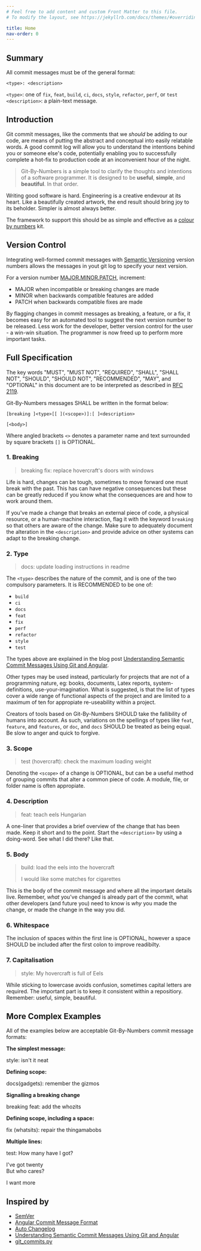 ```yaml
---
# Feel free to add content and custom Front Matter to this file.
# To modify the layout, see https://jekyllrb.com/docs/themes/#overriding-theme-defaults

title: Home
nav-order: 0
---
```


## Summary

All commit messages must be of the general format:
    
    <type>: <description>

`<type>`: one of `fix`, `feat`, `build`, `ci`, `docs`, `style`, `refactor`, `perf`, or `test`  
`<description>`: a plain-text message.

## Introduction

Git commit messages, like the comments that we _should_ be adding to our code, are means of putting the abstract and conceptual into easily relatable words. A good commit log will allow you to understand the intentions behind you or someone else's code, potentially enabling you to successfully complete a hot-fix to production code at an inconvenient hour of the night.

> Git-By-Numbers is a simple tool to clarify the thoughts and intentions of a software programmer. It is designed to be **useful**, **simple**, and **beautiful**. In that order.

Writing good software is hard. Engineering is a creative endevour at its heart. Like a beautifully created artwork, the end result should bring joy to its beholder. Simpler is almost always better.

The framework to support this should be as simple and effective as a [colour by numbers](https://en.wikipedia.org/wiki/Paint_by_number) kit.

## Version Control

Integrating well-formed commit messages with [Semantic Versioning](https://semver.org/) version numbers allows the messages in yout git log to specify your next version.

For a version number [MAJOR.MINOR.PATCH](https://semver.org/#summary), increment:
- MAJOR when incompatible or breaking changes are made
- MINOR when backwards compatible features are added
- PATCH when backwards compatible fixes are made

By flagging changes in commit messages as breaking, a feature, or a fix, it becomes easy for an automated tool to suggest the next version number to be released. Less work for the developer, better version control for the user - a win-win situation. The programmer is now freed up to perform more important tasks.

## Full Specification

The key words "MUST", "MUST NOT", "REQUIRED", "SHALL", "SHALL NOT", "SHOULD", "SHOULD NOT", "RECOMMENDED",  "MAY", and "OPTIONAL" in this document are to be interpreted as described in [RFC 2119](https://tools.ietf.org/html/rfc2119).

Git-By-Numbers messages SHALL be written in the format below:

    [breaking ]<type>[[ ](<scope>)]:[ ]<description>

    [<body>]

Where angled brackets `<>` denotes a parameter name and text surrounded by square brackets `[]` is OPTIONAL.

### 1. Breaking

> breaking fix: replace hovercraft's doors with windows

Life is hard, changes can be tough, sometimes to move forward one must break with the past. This has can have negative consequences but these can be greatly reduced if you know what the consequences are and how to work around them.

If you've made a change that breaks an external piece of code, a physical resource, or a human-machine interaction, flag it with the keyword `breaking` so that others are aware of the change. Make sure to adequately document the alteration in the `<description>` and provide advice on other systems can adapt to the breaking change.

### 2. Type

> docs: update loading instructions in readme

The `<type>` describes the nature of the commit, and is one of the two compulsory parameters.
It is RECOMMENDED to be one of:

* `build`
* `ci`
* `docs`
* `feat`
* `fix`
* `perf`
* `refactor`
* `style`
* `test`

The types above are explained in the blog post [Understanding Semantic Commit Messages Using Git and Angular](https://nitayneeman.com/posts/understanding-semantic-commit-messages-using-git-and-angular/#common-types).

Other types may be used instead, particularly for projects that are not of a programming nature, eg: books, documents, Latex reports, system-definitions, use-your-imagination. What is suggested, is that the list of types cover a wide range of functional aspects of the project and are limited to a maximum of ten for appropiate re-useability within a project.

Creators of tools based on Git-By-Numbers SHOULD take the fallibility of humans into account. As such, variations on the spellings of types like `feat`, `feature`, and `features`, or `doc`, and `docs` SHOULD be treated as being equal. Be slow to anger and quick to forgive.

### 3. Scope

> test (hovercraft): check the maximum loading weight

Denoting the `<scope>` of a change is OPTIONAL, but can be a useful method of grouping commits that alter a common piece of code. A module, file, or folder name is often appropiate.

### 4. Description

> feat: teach eels Hungarian

A one-liner that provides a brief overview of the change that has been made. Keep it short and to the point. Start the `<description>` by using a doing-word. See what I did there? Like that.

### 5. Body

> build: load the eels into the hovercraft
>
> I would like some matches for cigarettes

This is the body of the commit message and where all the important details live. Remember, _what_ you've changed is already part of the commit, what other developers (and future you) need to know is _why_ you made the change, or made the change in the way you did.

### 6. Whitespace

The inclusion of spaces within the first line is OPTIONAL, however a space SHOULD be included after the first colon to improve readibilty.

### 7. Capitalisation

> style: My hovercraft is full of Eels

While sticking to lowercase avoids confusion, sometimes capital letters are required. The important part is to keep it consistent within a repositiory. Remember: useful, simple, beautiful.

## More Complex Examples

All of the examples below are acceptable Git-By-Numbers commit message formats:

**The simplest message:**

style: isn't it neat

**Defining scope:**

docs(gadgets): remember the gizmos

**Signalling a breaking change**

breaking feat: add the whozits

**Defining scope, including a space:**

fix (whatsits): repair the thingamabobs

**Multiple lines:**

test: How many have I got?  
  
I've got twenty  
But who cares?  
  
I want more

## Inspired by

* [SemVer](https://semver.org/)
* [Angular Commit Message Format](https://github.com/angular/angular/blob/master/CONTRIBUTING.md#commit)
* [Auto Changelog](https://github.com/Michael-F-Bryan/auto-changelog)
* [Understanding Semantic Commit Messages Using Git and Angular](https://nitayneeman.com/posts/understanding-semantic-commit-messages-using-git-and-angular/)
* [git_commits.py](https://gist.github.com/simonw/091b765a071d1558464371042db3b959#file-get_commits-py)
<!-- * [Commit Message Emoji](https://github.com/dannyfritz/commit-message-emoji) -->


<!-- ## Emoji

Adding the --emoji flag will add emoji after each heading in the changelog. Below is the list of emoji that are used:

* Docs 📝
* Features ✨
* Fixes 🐛
* Performance ⚡️
* Refactorings ♻️
* Other 🃏 -->
